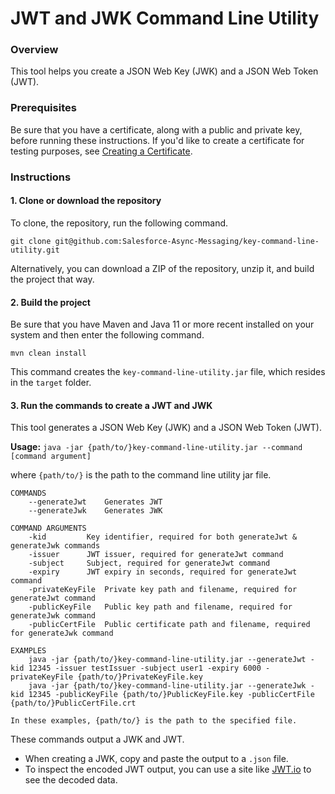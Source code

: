 # JWT and JWK Command Line Utility

### Overview

This tool helps you create a JSON Web Key (JWK) and a JSON Web Token (JWT).

### Prerequisites

Be sure that you have a certificate, along with a public and private key, before running these instructions. If you'd like to create a certificate for testing purposes, see [Creating a Certificate](CreatingCertificates.md).

### Instructions

#### 1. Clone or download the repository

To clone, the repository, run the following command.

`git clone git@github.com:Salesforce-Async-Messaging/key-command-line-utility.git`

Alternatively, you can download a ZIP of the repository, unzip it, and build the project that way.

#### 2. Build the project

Be sure that you have Maven and Java 11 or more recent installed on your system and then enter the following command. 

`mvn clean install`

This command creates the `key-command-line-utility.jar` file, which resides in the `target` folder.

#### 3. Run the commands to create a JWT and JWK

This tool generates a JSON Web Key (JWK) and a JSON Web Token (JWT).

**Usage:** `java -jar {path/to/}key-command-line-utility.jar --command [command argument]`

where `{path/to/}` is the path to the command line utility jar file.

	COMMANDS
		--generateJwt 	 Generates JWT
		--generateJwk 	 Generates JWK

	COMMAND ARGUMENTS
		-kid 		 Key identifier, required for both generateJwt & generateJwk commands
		-issuer 	 JWT issuer, required for generateJwt command
		-subject 	 Subject, required for generateJwt command
		-expiry 	 JWT expiry in seconds, required for generateJwt command
		-privateKeyFile  Private key path and filename, required for generateJwt command
		-publicKeyFile 	 Public key path and filename, required for generateJwk command
		-publicCertFile  Public certificate path and filename, required for generateJwk command

	EXAMPLES
		java -jar {path/to/}key-command-line-utility.jar --generateJwt -kid 12345 -issuer testIssuer -subject user1 -expiry 6000 -privateKeyFile {path/to/}PrivateKeyFile.key
		java -jar {path/to/}key-command-line-utility.jar --generateJwk -kid 12345 -publicKeyFile {path/to/}PublicKeyFile.key -publicCertFile {path/to/}PublicCertFile.crt
		
	In these examples, {path/to/} is the path to the specified file.
	
These commands output a JWK and JWT.

* When creating a JWK, copy and paste the output to a `.json` file.
* To inspect the encoded JWT output, you can use a site like [JWT.io](https://jwt.io/) to see the decoded data.
